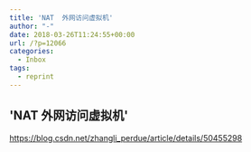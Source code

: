 ```yaml
---
title: 'NAT  外网访问虚拟机'
author: "-"
date: 2018-03-26T11:24:55+00:00
url: /?p=12066
categories:
  - Inbox
tags:
  - reprint
---
```

## 'NAT  外网访问虚拟机'
https://blog.csdn.net/zhangli_perdue/article/details/50455298